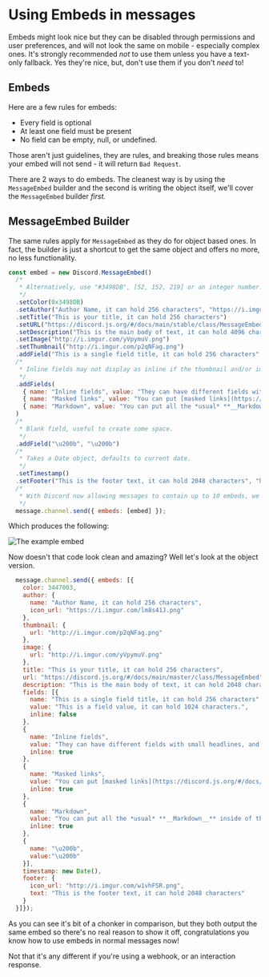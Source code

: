 # Using Embeds in messages

Embeds might look nice but they can be disabled through permissions and user preferences, and will not look the same on mobile - especially complex ones. It's strongly recommended _not_ to use them unless you have a text-only fallback. Yes they're nice, but, don't use them if you don't _need_ to!

## Embeds

Here are a few rules for embeds:

* Every field is optional
* At least one field must be present
* No field can be empty, null, or undefined.

Those aren't just guidelines, they are rules, and breaking those rules means your embed will not send - it will return `Bad Request`.

There are 2 ways to do embeds. The cleanest way is by using the `MessageEmbed` builder and the second is writing the object itself, we'll cover the `MessageEmbed` builder _first._

## MessageEmbed Builder

The same rules apply for `MessageEmbed` as they do for object based ones. In fact, the builder is just a shortcut to get the same object and offers no more, no less functionality.

```js
const embed = new Discord.MessageEmbed()
  /*
   * Alternatively, use "#3498DB", [52, 152, 219] or an integer number.
   */
  .setColor(0x3498DB)
  .setAuthor("Author Name, it can hold 256 characters", "https://i.imgur.com/lm8s41J.png")
  .setTitle("This is your title, it can hold 256 characters")
  .setURL("https://discord.js.org/#/docs/main/stable/class/MessageEmbed")
  .setDescription("This is the main body of text, it can hold 4096 characters.")
  .setImage("http://i.imgur.com/yVpymuV.png")
  .setThumbnail("http://i.imgur.com/p2qNFag.png")
  .addField("This is a single field title, it can hold 256 characters", "This is a field value, it can hold 1024 characters.")
  /*
   * Inline fields may not display as inline if the thumbnail and/or image is too big.
   */
  .addFields(
    { name: "Inline fields", value: "They can have different fields with small headlines, and you can inline them.", inline: true },
    { name: "Masked links", value: "You can put [masked links](https://discord.js.org/#/docs/main/master/class/MessageEmbed) inside of rich embeds.", inline: true },
    { name: "Markdown", value: "You can put all the *usual* **__Markdown__** inside of them.", inline: true }
  )
  /*
   * Blank field, useful to create some space.
   */
  .addField("\u200b", "\u200b")
  /*
   * Takes a Date object, defaults to current date.
   */
  .setTimestamp()
  .setFooter("This is the footer text, it can hold 2048 characters", "http://i.imgur.com/w1vhFSR.png");
  /*
   * With Discord now allowing messages to contain up to 10 embeds, we need to put it in an array.
   */
  message.channel.send({ embeds: [embed] });
```

Which produces the following:

![The example embed](../.gitbook/assets/first-bot-embed-example.png)

Now doesn't that code look clean and amazing? Well let's look at the object version.

```js
  message.channel.send({ embeds: [{
    color: 3447003,
    author: {
      name: "Author Name, it can hold 256 characters",
      icon_url: "https://i.imgur.com/lm8s41J.png"
    },
    thumbnail: {
      url: "http://i.imgur.com/p2qNFag.png"
    },
    image: {
      url: "http://i.imgur.com/yVpymuV.png"
    },
    title: "This is your title, it can hold 256 characters",
    url: "https://discord.js.org/#/docs/main/master/class/MessageEmbed",
    description: "This is the main body of text, it can hold 2048 characters.",
    fields: [{
      name: "This is a single field title, it can hold 256 characters",
      value: "This is a field value, it can hold 1024 characters.",
      inline: false
    },
    {
      name: "Inline fields",
      value: "They can have different fields with small headlines, and you can inline them.",
      inline: true
    },
    {
      name: "Masked links",
      value: "You can put [masked links](https://discord.js.org/#/docs/main/master/class/MessageEmbed) inside of rich embeds.",
      inline: true
    },
    {
      name: "Markdown",
      value: "You can put all the *usual* **__Markdown__** inside of them.",
      inline: true
    },
    {
      name: "\u200b",
      value:"\u200b"
    }],
    timestamp: new Date(),
    footer: {
      icon_url: "http://i.imgur.com/w1vhFSR.png",
      text: "This is the footer text, it can hold 2048 characters"
    }
  }]});
```

As you can see it's bit of a chonker in comparison, but they both output the same embed so there's no real reason to show it off, congratulations you know how to use embeds in normal messages now!

Not that it's any different if you're using a webhook, or an interaction response.
